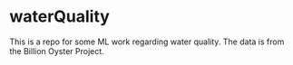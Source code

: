 # waterQuality
This is a repo for some ML work regarding water quality. The data is from the Billion Oyster Project.
